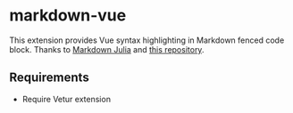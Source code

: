# markdown-vue

This extension provides Vue syntax highlighting in Markdown fenced code block. Thanks to [Markdown Julia](https://github.com/colinfang/markdown-julia) and [this repository](https://github.com/mjbvz/vscode-fenced-code-block-grammar-injection-example).

## Requirements

- Require Vetur extension
